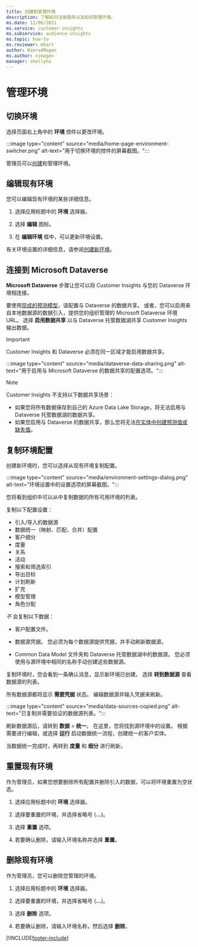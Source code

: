 ```yaml
---
title: 创建和管理环境
description: 了解如何注册服务以及如何管理环境。
ms.date: 12/06/2021
ms.service: customer-insights
ms.subservice: audience-insights
ms.topic: how-to
ms.reviewer: mhart
author: NimrodMagen
ms.author: nimagen
manager: shellyha
---
```


# <a name="manage-environments"></a>管理环境



## <a name="switch-environments"></a>切换环境

选择页面右上角中的 **环境** 控件以更改环境。

:::image type="content" source="media/home-page-environment-switcher.png" alt-text="用于切换环境的控件的屏幕截图。":::

管理员可以[创建](create-environment.md)和管理环境。

## <a name="edit-an-existing-environment"></a>编辑现有环境

您可以编辑现有环境的某些详细信息。

1.  选择应用标题中的 **环境** 选择器。

2.  选择 **编辑** 图标。

3. 在 **编辑环境** 框中，可以更新环境设置。

有关环境设置的详细信息，请参阅[创建新环境](create-environment.md)。

## <a name="connect-to-microsoft-dataverse"></a>连接到 Microsoft Dataverse
   
**Microsoft Dataverse** 步骤让您可以将 Customer Insights 与您的 Dataverse 环境相连接。

要使用[现成的预测模型](predictions-overview.md#out-of-box-models)，请配置与 Dataverse 的数据共享。 或者，您可以启用来自本地数据源的数据引入，提供您的组织管理的 Microsoft Dataverse 环境 URL。 选择 **启用数据共享** 以与 Dataverse 托管数据湖共享 Customer Insights 输出数据。

> [!IMPORTANT]
> Customer Insights 和 Dataverse 必须在同一区域才能启用数据共享。

:::image type="content" source="media/dataverse-data-sharing.png" alt-text="用于启用与 Microsoft Dataverse 的数据共享的配置选项。":::

> [!NOTE]
> Customer Insights 不支持以下数据共享场景：
> - 如果您将所有数据保存到自己的 Azure Data Lake Storage，将无法启用与 Dataverse 托管数据湖的数据共享。
> - 如果您启用与 Dataverse 的数据共享，那么您将无法[在实体中创建预测值或缺失值](predictions.md)。

## <a name="copy-the-environment-configuration"></a>复制环境配置

创建新环境时，您可以选择从现有环境复制配置。 

:::image type="content" source="media/environment-settings-dialog.png" alt-text="环境设置中的设置选项的屏幕截图。":::

您将看到组织中可以从中复制数据的所有可用环境的列表。

复制以下配置设置：

- 引入/导入的数据源
- 数据统一（映射、匹配、合并）配置
- 客户细分
- 度量
- 关系
- 活动
- 搜索和筛选索引
- 导出目标
- 计划刷新
- 扩充
- 模型管理
- 角色分配

*不* 会复制以下数据：

- 客户配置文件。
- 数据源凭据。 您必须为每个数据源提供凭据，并手动刷新数据源。

- Common Data Model 文件夹和 Dataverse 托管数据湖中的数据源。 您必须使用与源环境中相同的名称手动创建这些数据源。

复制环境时，您会看到一条确认消息，显示新环境已创建。 选择 **转到数据源** 查看数据源的列表。

所有数据源都将显示 **需要凭据** 状态。 编辑数据源并输入凭据来刷新。

:::image type="content" source="media/data-sources-copied.png" alt-text="已复制并需要验证的数据源列表。":::

刷新数据源后，请转到 **数据** > **统一**。 在这里，您将找到源环境中的设置。 根据需要进行编辑，或选择 **运行** 启动数据统一流程，创建统一的客户实体。

当数据统一完成时，再转到 **度量** 和 **细分** 进行刷新。

## <a name="reset-an-existing-environment"></a>重置现有环境

作为管理员，如果您想要删除所有配置并删除引入的数据，可以将环境重置为空状态。

1.  选择应用标题中的 **环境** 选择器。 

2.  选择要重置的环境，并选择省略号 (**...**)。 

3. 选择 **重置** 选项。 

4.  若要确认删除，请输入环境名称并选择 **重置**。

## <a name="delete-an-existing-environment"></a>删除现有环境

作为管理员，您可以删除您管理的环境。

1.  选择应用标题中的 **环境** 选择器。

2.  选择要重置的环境，并选择省略号 (**...**)。 

3. 选择 **删除** 选项。 

4.  若要确认删除，请输入环境名称，然后选择 **删除**。


[!INCLUDE[footer-include](../includes/footer-banner.md)]
